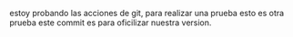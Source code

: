 estoy probando las acciones de git, para realizar una prueba
esto es otra prueba
este commit es para oficilizar nuestra version.
